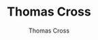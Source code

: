 ---
author: Thomas Cross
title: Thomas Cross
description: Driven and motivated systems administrator with proven experience in troubleshooting, server management & helpdesk.
thumbnail:
    url: /img/gash.jpg
    author: Thomas Cross
actions:
  about:
    url: "about"
    title: "About"
---